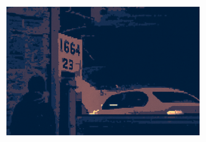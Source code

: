 <p align="center">
  <img src="https://github.com/Lamberto673/Lamberto673/blob/main/sssBanner.png" width="600" height=auto/>
</p>
